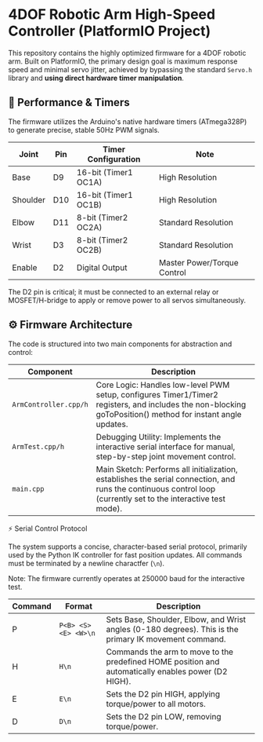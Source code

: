 # 4DOF Robotic Arm High-Speed Controller (PlatformIO Project)

This repository contains the highly optimized firmware for a 4DOF robotic arm. Built on PlatformIO, the primary design goal is maximum response speed and minimal servo jitter, achieved by bypassing the standard `Servo.h` library and **using direct hardware timer manipulation**.

## 🚀 Performance & Timers

The firmware utilizes the Arduino's native hardware timers (ATmega328P) to generate precise, stable 50Hz PWM signals.

| Joint    | Pin | Timer Configuration        | Note                          |
|----------|-----|----------------------------|-------------------------------|
| Base     | D9  | 16-bit (Timer1 OC1A)      | High Resolution               |
| Shoulder | D10 | 16-bit (Timer1 OC1B)      | High Resolution               |
| Elbow    | D11 | 8-bit (Timer2 OC2A)       | Standard Resolution           |
| Wrist    | D3  | 8-bit (Timer2 OC2B)       | Standard Resolution           |
| Enable   | D2  | Digital Output              | Master Power/Torque Control   |

The D2 pin is critical; it must be connected to an external relay or MOSFET/H-bridge to apply or remove power to all servos simultaneously.

## ⚙️ Firmware Architecture

The code is structured into two main components for abstraction and control:

| Component                | Description                                                                                                     |
|--------------------------|-----------------------------------------------------------------------------------------------------------------|
| `ArmController.cpp/h`     | Core Logic: Handles low-level PWM setup, configures Timer1/Timer2 registers, and includes the non-blocking goToPosition() method for instant angle updates. |
| `ArmTest.cpp/h`           | Debugging Utility: Implements the interactive serial interface for manual, step-by-step joint movement control. |
| `main.cpp`| Main Sketch: Performs all initialization, establishes the serial connection, and runs the continuous control loop (currently set to the interactive test mode). |

⚡ Serial Control Protocol

The system supports a concise, character-based serial protocol, primarily used by the Python IK controller for fast position updates. All commands must be terminated by a newline charactfer (`\n`).

Note: The firmware currently operates at 250000 baud for the interactive test.

| Command | Format | Description|
|---------|-------------------------------|----------------------------------------------------------------------------------------------------------|
| P       | `P<B> <S> <E> <W>\n` | Sets Base, Shoulder, Elbow, and Wrist angles (0-180 degrees). This is the primary IK movement command. |
| H       | `H\n`                          | Commands the arm to move to the predefined HOME position and automatically enables power (D2 HIGH).     |
| E       | `E\n`                          | Sets the D2 pin HIGH, applying torque/power to all motors.                                               |
| D       | `D\n`                          | Sets the D2 pin LOW, removing torque/power.                                                              |